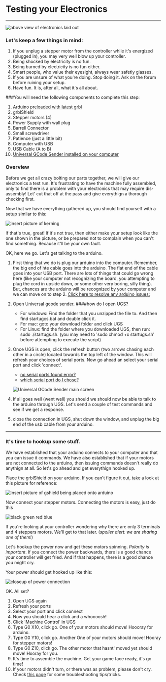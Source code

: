 # Testing your Electronics
***
![above view of electronics laid out](http://farm8.staticflickr.com/7412/10562956356_d77d032013_z_d.jpg)

### Let's keep a few things in mind:
1. If you unplug a stepper motor from the controller while it's energized (plugged in), you may very well blow up your controller. 
2. Being shocked by electricity is no fun.
3. Being burned by electricity is no fun either.
4. Smart people, who value their eyesight, always wear safetly glasses.
5. If you are unsure of what you're doing. Stop doing it. Ask on the forum before ruining your setup.
6. Have fun. It is, after all, what it's all about. 


###You will need the following components to complete this step:
1. Arduino [preloaded with latest grbl](12_softwaretroubleshooting.md)
2. grblShield
3. Stepper motors (4)
4. Power Supply with wall plug
5. Barrell Connector
6. Small screwdriver
7. Patience (just a little bit)
8. Computer with USB
9. USB Cable (A to B)
10. [Universal GCode Sender installed on your computer](12_softwaretroubleshooting.md)


### Overview
Before we get all crazy bolting our parts together, we will give our electronics a test run. It's frustrating to have the machine fully assembled, only to find there is a problem with your electronics that may require dis-assembly! Let' cut that off at the pass and give everythign a thorough checking first.

Now that we have everything gathered up, you should find yourself with a setup similar to this:

![insert picture of kerning](http://placehold.it/400x400)

If that's true, great! If it's not true, then either make your setup look like the one shown in the picture, or be prepared not to complain when you can't find something. Because it'll be your own fault.

OK, here we go. Let's get talking to the arduino.

1. First thing that we do is plug our arduino into the computer. Remember, the big end of hte cable goes into the arduino. The flat end of the cable goes into your USB port. There are lots of things that could go wrong here (like your computer not recognizing the board, you attempting to plug the cord in upside down, or some other very boring, silly thing). But, chances are the arduino will be recognized by your computer and we can move on to step 2.  [Click here to resolve any arduino issues:](10_arduinotroubleshooting.md)

2. Open Universal gcode sender.
	####how do I open UGS?
	* For windows: Find the folder that you unzipped the file to. And then find startugcs.bat and double click it.
	* For mac: goto your download folder and click UGS
	* For Linux: find the folder where you downloaded UGS, then run: sudo ./startugs.sh. (you may need to 'sudo chmod +x startugs.sh' before attempting to execute the script)


3. Once UGS is open, click the refresh button (two arrows chasing each other in a circle) located towards the top left of the window. This will refresh your choices of serial ports. Now go ahead an select your serial port and click 'connect'. 
	- [no serial ports found error?](10_arduinotroubleshooting.md)
	- [which serial port do I chose?](10_arduinotroubleshooting.md)

	![Universal GCode Sender main screen](http://placehold.it/400x400)

4. If all goes well (went well) you should we should now be able to talk to the arduino through UGS. Let's send a couple of test commands and see if we get a response. 

5. close the connection in UGS, shut down the window, and unplug the big end of the usb cable from your arduino.
***

### It's time to hookup some stuff. 

We have established that your arduino connects to your computer and that you can issue it commands. We have also established that if your motors are not connected to the arduino, then issuing commands doesn't really do anythign at all. So let's go ahead and get everythign hooked up. 

Place the grblShield on your arduino. If you can't figure it out, take a look at this picture for reference:

![insert picture of gshield being placed onto arduino](http://placehold.it/400x400)

Now connect your stepper motors. Connecting the motors is easy, just do this

![black green red blue](http://placehold.it/400x400)

If you're looking at your controller wondering why there are only 3 terminals and 4 steppers motors. We'll get to that later. (_spoiler alert: we are sharing one of them!_)

Let's hookup the power now and get these motors spinning. *Polarity is important*. If you connect the power backwards, there is a good chance your controller will get fried. And if that happens, there is a good chance you might cry. 

Your power should get hooked up like this:

![closeup of power connection](http://placehold.it/400x400)

OK. All set? 

1. Open UGS again
2. Refresh your ports
3. Select your port and click connect
4. Now you should hear a click and a whoooosh!
5. Click 'Machine Control' in UGS
6. Type G0 X10, click go. One of your motors should move! Hoooray for arduino.
7. Type G0 Y10, click go. Another One of your motors should move! Hooray for stepper motors!
8. Type G0 Z10, click go. The other motor that hasnt' moved yet should move! Hooray for you.
9. It's time to assemble the machine. Get your game face ready, it's go time!
10. If  your motors didn't turn, or there was as problem, please don't cry. Check [this page](steppertroubleshooting.md) for some troubleshooting tips/tricks. 